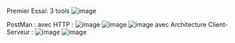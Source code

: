 Premier Essai: 3 tools
![image](https://github.com/user-attachments/assets/05488ae1-df73-4ce2-88f3-52235808d8e5)

PostMan :
avec HTTP :
![image](https://github.com/user-attachments/assets/12f9a263-76bb-4de1-b4a4-4cf3de3a7291)
![image](https://github.com/user-attachments/assets/8b6b0f9b-91f0-4d72-a1f4-8dbf92a3f2d5)
![image](https://github.com/user-attachments/assets/658d6b77-4ccf-454f-bfd7-94e40139a882)
 avec Architecture Client-Serveur :
 ![image](https://github.com/user-attachments/assets/b902eb0d-f91f-415d-ad93-67749b8d1483)
 ![image](https://github.com/user-attachments/assets/339be6e5-d63f-47bf-92c1-68c2a043171a)



